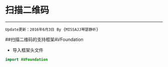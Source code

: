 #  扫描二维码

---
```objc
Update更新：2016年6月3日 By {MISSAJJ琴瑟静听} 
```
##扫描二维码的支持框架AVFoundation

- 导入框架头文件
```swift
import AVFoundation

```


##